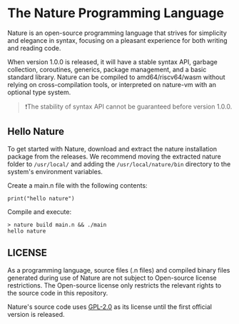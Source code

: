 # The Nature Programming Language

Nature is an open-source programming language that strives for simplicity and elegance in syntax, focusing on a pleasant experience for both writing and reading code.

When version 1.0.0 is released, it will have a stable syntax API, garbage collection, coroutines, generics, package management, and a basic standard library. Nature can be compiled to amd64/riscv64/wasm without relying on cross-compilation tools, or interpreted on nature-vm with an optional type system.

>❗️The stability of syntax API cannot be guaranteed before version 1.0.0.

## Hello Nature

To get started with Nature, download and extract the nature installation package from the releases. We recommend moving the extracted nature folder to `/usr/local/` and adding the `/usr/local/nature/bin` directory to the system's environment variables.

Create a main.n file with the following contents:
```nature
print("hello nature")
```

Compile and execute:
```shell
> nature build main.n && ./main
hello nature
```

## LICENSE
As a programming language, source files (.n files) and compiled binary files generated during use of Nature are not subject to Open-source license restrictions. The Open-source license only restricts the relevant rights to the source code in this repository. 

Nature's source code uses [GPL-2.0](https://www.gnu.org/licenses/gpl-2.0.html) as its license until the first official version is released.
